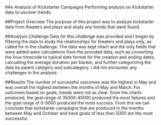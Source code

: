 #An Analysis of Kickstarter Campaigns
Performing analysis on Kickstarter data to uncover trends.

##Project Overview
The purpose of this project was to analyze kickstarter data from theaters and plays and study any trends that were found.

##Analysis Challenge
Data for this challenge was provided and I began by filtering the data to study the relationships for theaters and plays only, as called for in the challenge. The data was kept intact and the only fields that were added were calculations from the provided data, such as converting the linux timecode to typical date format for the creation and ending dates, calcuating the average donation per backer, and further categorizing the data by parent category and subcategory. I did not encounter any challenges in the analysis.

##Results
The number of successful outcomes was the highest in May and was overall the highest between the months of May and March. For outcomes based on goals, trends were not as clear. From the charts produced, the goal range of 35000-45000 produced the most failures and the goal range of 0-5000 produced the most success. From this we can conclude that kickstarter campaigns that are produced in the months between May and October and have goals of less than 5000 are the most successful.
